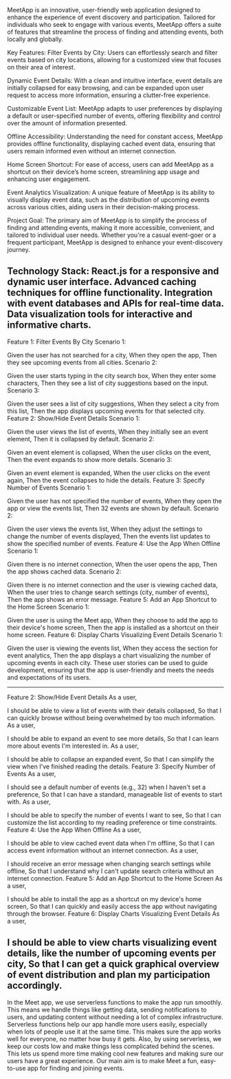 
MeetApp is an innovative, user-friendly web application designed to enhance the experience of event discovery and participation. Tailored for individuals who seek to engage with various events, MeetApp offers a suite of features that streamline the process of finding and attending events, both locally and globally.

Key Features:
Filter Events by City: Users can effortlessly search and filter events based on city locations, allowing for a customized view that focuses on their area of interest.

Dynamic Event Details: With a clean and intuitive interface, event details are initially collapsed for easy browsing, and can be expanded upon user request to access more information, ensuring a clutter-free experience.

Customizable Event List: MeetApp adapts to user preferences by displaying a default or user-specified number of events, offering flexibility and control over the amount of information presented.

Offline Accessibility: Understanding the need for constant access, MeetApp provides offline functionality, displaying cached event data, ensuring that users remain informed even without an internet connection.

Home Screen Shortcut: For ease of access, users can add MeetApp as a shortcut on their device’s home screen, streamlining app usage and enhancing user engagement.

Event Analytics Visualization: A unique feature of MeetApp is its ability to visually display event data, such as the distribution of upcoming events across various cities, aiding users in their decision-making process.

Project Goal:
The primary aim of MeetApp is to simplify the process of finding and attending events, making it more accessible, convenient, and tailored to individual user needs. Whether you're a casual event-goer or a frequent participant, MeetApp is designed to enhance your event-discovery journey.

Technology Stack:
React.js for a responsive and dynamic user interface.
Advanced caching techniques for offline functionality.
Integration with event databases and APIs for real-time data.
Data visualization tools for interactive and informative charts.
-------------------------------------------------------------------------------------------------------

Feature 1: Filter Events By City
Scenario 1:

Given the user has not searched for a city,
When they open the app,
Then they see upcoming events from all cities.
Scenario 2:

Given the user starts typing in the city search box,
When they enter some characters,
Then they see a list of city suggestions based on the input.
Scenario 3:

Given the user sees a list of city suggestions,
When they select a city from this list,
Then the app displays upcoming events for that selected city.
Feature 2: Show/Hide Event Details
Scenario 1:

Given the user views the list of events,
When they initially see an event element,
Then it is collapsed by default.
Scenario 2:

Given an event element is collapsed,
When the user clicks on the event,
Then the event expands to show more details.
Scenario 3:

Given an event element is expanded,
When the user clicks on the event again,
Then the event collapses to hide the details.
Feature 3: Specify Number of Events
Scenario 1:

Given the user has not specified the number of events,
When they open the app or view the events list,
Then 32 events are shown by default.
Scenario 2:

Given the user views the events list,
When they adjust the settings to change the number of events displayed,
Then the events list updates to show the specified number of events.
Feature 4: Use the App When Offline
Scenario 1:

Given there is no internet connection,
When the user opens the app,
Then the app shows cached data.
Scenario 2:

Given there is no internet connection and the user is viewing cached data,
When the user tries to change search settings (city, number of events),
Then the app shows an error message.
Feature 5: Add an App Shortcut to the Home Screen
Scenario 1:

Given the user is using the Meet app,
When they choose to add the app to their device's home screen,
Then the app is installed as a shortcut on their home screen.
Feature 6: Display Charts Visualizing Event Details
Scenario 1:

Given the user is viewing the events list,
When they access the section for event analytics,
Then the app displays a chart visualizing the number of upcoming events in each city.
These user stories can be used to guide development, ensuring that the app is user-friendly and meets the needs and expectations of its users.

-----------------------------------------------------------------------------------------------------
Feature 2: Show/Hide Event Details
As a user,

I should be able to view a list of events with their details collapsed,
So that I can quickly browse without being overwhelmed by too much information.
As a user,

I should be able to expand an event to see more details,
So that I can learn more about events I'm interested in.
As a user,

I should be able to collapse an expanded event,
So that I can simplify the view when I've finished reading the details.
Feature 3: Specify Number of Events
As a user,

I should see a default number of events (e.g., 32) when I haven't set a preference,
So that I can have a standard, manageable list of events to start with.
As a user,

I should be able to specify the number of events I want to see,
So that I can customize the list according to my reading preference or time constraints.
Feature 4: Use the App When Offline
As a user,

I should be able to view cached event data when I'm offline,
So that I can access event information without an internet connection.
As a user,

I should receive an error message when changing search settings while offline,
So that I understand why I can't update search criteria without an internet connection.
Feature 5: Add an App Shortcut to the Home Screen
As a user,

I should be able to install the app as a shortcut on my device's home screen,
So that I can quickly and easily access the app without navigating through the browser.
Feature 6: Display Charts Visualizing Event Details
As a user,

I should be able to view charts visualizing event details, like the number of upcoming events per city,
So that I can get a quick graphical overview of event distribution and plan my participation accordingly.
-------------------------------------------------------------------------------------------------------
In the Meet app, we use serverless functions to make the app run smoothly. This means we handle things like getting data, sending notifications to users, and updating content without needing a lot of complex infrastructure. Serverless functions help our app handle more users easily, especially when lots of people use it at the same time. This makes sure the app works well for everyone, no matter how busy it gets. Also, by using serverless, we keep our costs low and make things less complicated behind the scenes. This lets us spend more time making cool new features and making sure our users have a great experience. Our main aim is to make Meet a fun, easy-to-use app for finding and joining events.

